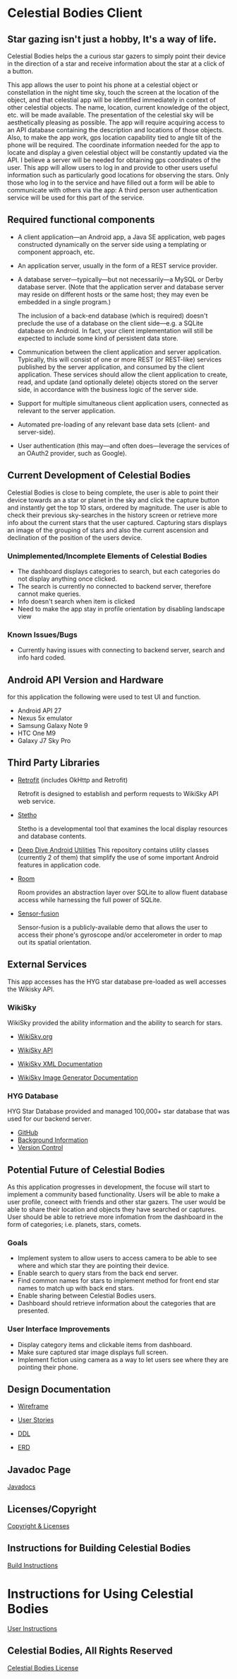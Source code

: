 # Celestial Bodies Client

## Star gazing isn't just a hobby, It's a way of life. 
Celestial Bodies helps the a curious star gazers to simply point their device in the direction of a star and receive information about the star at a click of a button.

This app allows the user to point his phone at a celestial object or constellation in the night time sky, touch the screen at the location of the object, and that celestial app will be identified immediately in context of other celestial objects. The name, location, current knowledge of the object, etc. will be made available. The presentation of the celestial sky will be aesthetically pleasing as possible. The app will require acquiring access to an API database containing the description and locations of those objects. Also, to make the app work, gps location capability tied to angle tilt of the phone will be required. The coordinate information needed for the app to locate and display a given celestial object will be constantly updated via the API. I believe a server will be needed for obtaining gps coordinates of the user. This app will allow users to log in and provide to other users useful information such as particularly good locations for observing the stars. Only those who log in to the service and have filled out a form will be able to communicate with others via the app: A third person user authentication service will be used for this part of the service.

## Required functional components

* A client application&mdash;an Android app, a Java SE application, web pages constructed dynamically on the server side using a templating or component approach, etc.

* An application server, usually in the form of a REST service provider.

* A database server&mdash;typically&mdash;but not necessarily&mdash;a MySQL or Derby database server. (Note that the application server and database server may reside on different hosts or the same host; they may even be embedded in a single program.)

    The inclusion of a back-end database (which is required) doesn't preclude the use of a database on the client side&mdash;e.g. a SQLite database on Android. In fact, your client implementation will still be expected to include some kind of persistent data store.

* Communication between the client application and server application. Typically, this will consist of one or more REST (or REST-like) services published by the server application, and consumed by the client application. These services should allow the client application to create, read, and update (and optionally delete) objects stored on the server side, in accordance with the business logic of the server side.

* Support for multiple simultaneous client application users, connected as relevant to the server application.

* Automated pre-loading of any relevant base data sets (client- and server-side).

* User authentication (this may&mdash;and often does&mdash;leverage the services of an OAuth2 provider, such as Google).

## Current Development of Celestial Bodies

Celestial Bodies is close to being complete, the user is able to point their device towards an a star or planet in the sky and click the capture button and instantly get the top 10 stars, ordered by magnitude. The user is able to check their previous sky-searches in the history screen or retrieve more info about the current stars that the user captured. Capturing stars displays an image of the grouping of stars and also the current ascension and declination of the position of the users device.

### Unimplemented/Incomplete Elements of Celestial Bodies

+ The dashboard displays categories to search, but each categories do not display anything once clicked.
+ The search is currently no connected to backend server, therefore cannot make queries.
+ Info doesn't search when item is clicked
+ Need to make the app stay in profile orientation by disabling landscape view

### Known Issues/Bugs

+ Currently having issues with connecting to backend server, search and info hard coded.

## Android API Version and Hardware

for this application the following were used to test UI and function.
+ Android API 27
+ Nexus 5x emulator
+ Samsung Galaxy Note 9
+ HTC One M9
+ Galaxy J7 Sky Pro

## Third Party Libraries

+ [Retrofit](https://square.github.io/retrofit/) (includes OkHttp and Retrofit)

  Retrofit is designed to establish and perform requests to WikiSky API web service.
  
+ [Stetho](https://github.com/facebook/stetho/blob/master/README.md)

  Stetho is a developmental tool that examines the local display resources and database contents.

+ [Deep Dive Android Utilities](https://github.com/deep-dive-coding-java/android-utilities/blob/master/README.md)
    This repository contains utility classes (currently 2 of them) that simplify the use of some important Android features in          application code.

+ [Room](https://developer.android.com/jetpack/androidx/releases/room)
    
    Room provides an abstraction layer over SQLite to allow fluent database access while harnessing the full power of SQLite.

+ [Sensor-fusion](https://bitbucket.org/apacha/sensor-fusion-demo)

  Sensor-fusion is a publicly-available demo that allows the user to access their phone's gyroscope and/or accelerometer in order to map out its spatial orientation.

## External Services
This app accesses has the HYG star database pre-loaded as well accesses the Wikisky API.

### WikiSky

WikiSky provided the ability information and the ability to search for stars.
+ [WikiSky.org](http://www.wikisky.org/)

+ [WikiSky API](http://server7.wikisky.org/api?locale=EN)

+ [WikiSky XML Documentation](http://server7.wikisky.org/XML_API_V1.0.html)

+ [WikiSky Image Generator Documentation](http://server7.wikisky.org/ImageGenerator_1.0.html)

### HYG Database

HYG Star Database provided and managed 100,000+ star database that was used for our backend server.

+ [GitHub](https://github.com/astronexus/HYG-Database/blob/master/README.md)
+ [Background Information](http://www.astronexus.com/hyg)
+ [Version Control](http://www.astronexus.com/endeavour)

## Potential Future of Celestial Bodies

As this application progresses in development, the focuse will start to implement a community based functionality. Users will be able to make a user profile, coneect with friends and other star gazers. The user would be able to share their location and objects they have searched or captures.  User should be able to retrieve more infomation from the dashboard in the form of categories; i.e. planets, stars, comets. 

### Goals

+ Implement system to allow users to access camera to be able to see where and which star they are pointing their device.
+ Enable search to query stars from the back end server.
+ Find common names for stars to implement method for front end star names to match up with back end stars.
+ Enable sharing between Celestial Bodies users.
+ Dashboard should retrieve information about the categories that are presented.

### User Interface Improvements

+ Display category items and clickable items from dashboard.
+ Make sure captured star image displays full screen.
+ Implement fiction using camera as a way to let users see where they are pointing their phone.

## Design Documentation

+ [Wireframe](docs/Celestial_Bodies_WireFrame_1_1.pdf)

+ [User Stories](docs/User_Stories.md)

+ [DDL](docs/ddl.md)

+ [ERD](docs/ERD_frontend.pdf)

## Javadoc Page

[Javadocs](/docs/api/)

## Licenses/Copyright
[Copyright & Licenses](/docs/Copyright_&_Licenses.md)

## Instructions for Building Celestial Bodies

[Build Instructions](docs/Build_Instructions.md)

# Instructions for Using Celestial Bodies

[User Instructions](docs/Using_Celestial_Bodies.md)


## Celestial Bodies, All Rights Reserved

[Celestial Bodies License](/docs/LICENSE.md)
